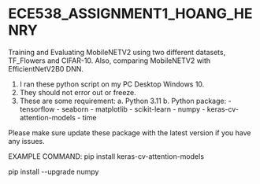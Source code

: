 # ECE538_ASSIGNMENT1_HOANG_HENRY
Training and Evaluating MobileNETV2 using two different datasets, TF_Flowers and CIFAR-10. Also, comparing MobileNETV2 with EfficientNetV2B0 DNN.


1. I ran these python script on my PC Desktop Windows 10. 
2. They should not error out or freeze.
3. These are some requirement:
	a. Python 3.11
	b. Python package:
		- tensorflow
		- seaborn
		- matplotlib
		- scikit-learn
		- numpy
		- keras-cv-attention-models
		- time

Please make sure update these package with the latest version if you have any issues.

EXAMPLE COMMAND:
pip install keras-cv-attention-models

pip install --upgrade numpy

